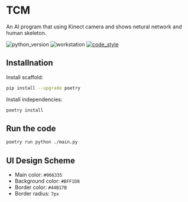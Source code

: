 # TCM

An AI program that using Kinect camera and shows netural network and human skeleton.

![python_version](https://img.shields.io/badge/python-3.11%2B-blue)
![workstation](https://img.shields.io/badge/works%20on-my%20machine-brightgreen)
[![code_style](https://img.shields.io/badge/code%20style-black-000000.svg)](https://black.readthedocs.io/en/stable/index.html)

## Installnation

Install scaffold:

```bash
pip install --upgrade poetry
```

Install independencies:

```bash
poetry install
```

## Run the code

```bash
poetry run python ./main.py
```

## UI Design Scheme

- Main color: `#066335`
- Background color: `#BFF1D8`
- Border color: `#44B17B`
- Border radius: `7px`

